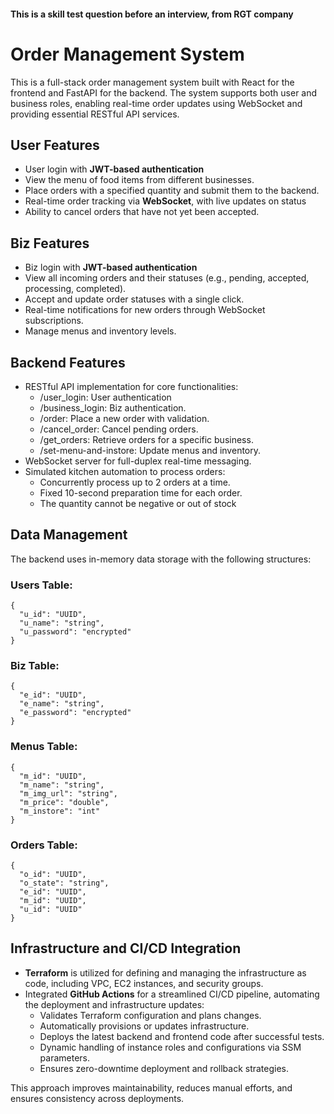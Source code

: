 #### This is a skill test question before an interview, from RGT company

# Order Management System
This is a full-stack order management system built with React for the frontend and FastAPI for the backend. The system supports both user and business roles, enabling real-time order updates using WebSocket and providing essential RESTful API services.

## User Features
- User login with **JWT-based authentication**
- View the menu of food items from different businesses.
- Place orders with a specified quantity and submit them to the backend.
- Real-time order tracking via **WebSocket**, with live updates on status
- Ability to cancel orders that have not yet been accepted.

## Biz Features
- Biz login with **JWT-based authentication**
- View all incoming orders and their statuses (e.g., pending, accepted, processing, completed).
- Accept and update order statuses with a single click.
- Real-time notifications for new orders through WebSocket subscriptions.
- Manage menus and inventory levels.

## Backend Features
- RESTful API implementation for core functionalities:
  - /user_login: User authentication
  - /business_login: Biz authentication.
  - /order: Place a new order with validation.
  - /cancel_order: Cancel pending orders.
  - /get_orders: Retrieve orders for a specific business.
  - /set-menu-and-instore: Update menus and inventory.
- WebSocket server for full-duplex real-time messaging.
- Simulated kitchen automation to process orders:
  - Concurrently process up to 2 orders at a time.
  - Fixed 10-second preparation time for each order.
  - The quantity cannot be negative or out of stock

## Data Management
The backend uses in-memory data storage with the following structures:
### Users Table:
```
{
  "u_id": "UUID",
  "u_name": "string",
  "u_password": "encrypted"
}
```
### Biz Table:
```
{
  "e_id": "UUID",
  "e_name": "string",
  "e_password": "encrypted"
}
```
### Menus Table:
```
{
  "m_id": "UUID",
  "m_name": "string",
  "m_img_url": "string",
  "m_price": "double",
  "m_instore": "int"
}
```
### Orders Table:
```
{
  "o_id": "UUID",
  "o_state": "string",
  "e_id": "UUID",
  "m_id": "UUID",
  "u_id": "UUID"
}
```

## Infrastructure and CI/CD Integration
- **Terraform** is utilized for defining and managing the infrastructure as code, including VPC, EC2 instances, and security groups.
- Integrated **GitHub Actions** for a streamlined CI/CD pipeline, automating the deployment and infrastructure updates:
  - Validates Terraform configuration and plans changes.
  - Automatically provisions or updates infrastructure.
  - Deploys the latest backend and frontend code after successful tests.
  - Dynamic handling of instance roles and configurations via SSM parameters.
  - Ensures zero-downtime deployment and rollback strategies.
  
This approach improves maintainability, reduces manual efforts, and ensures consistency across deployments.
